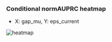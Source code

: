 ### Conditional normAUPRC heatmap

- X: gap_mu, Y: eps_current

![heatmap](/home/elicer/project_0814_2/results/20250820-114041/holdout/conditional_heatmap_gap_mu_vs_eps_current.png)
